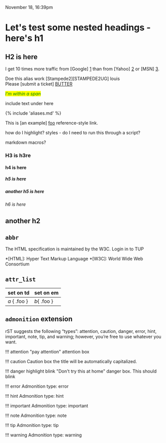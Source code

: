November 18, 16:39pm

# Let's test some nested headings - here's h1

## H2 is here

I get 10 times more traffic from [Google] [1] than from
[Yahoo] [2] or [MSN] [3].

  [1]: http://google.com/        "Google"
  [2]: http://search.yahoo.com/  "Yahoo Search"
  [3]: http://search.msn.com/    "MSN Search"


Doe this alias work [Stampede2][STAMPEDE2UG] louis  
Please [submit a ticket] [BUTTER]

[BUTTER]: http://portal.tacc.utexas.edu

<span style="font-style:italic; color:green;background:yellow">I'm within a span</span>

include text under here

{% include 'aliases.md' %}

This is [an example] [foo] reference-style link.

   [foo]: http://example.com/  "Optional Title Here"
   [foo]: http://example.com/  'Optional Title Here'
   [foo]: http://example.com/  (Optional Title Here)




how do I highlight? styles - do I need to run this through a script?

markdown macros?


### H3 is h3re


#### h4 is here

##### h5 is here

##### another h5  is here

###### h6 is here

## another h2

## `abbr` 

The HTML specification is maintained by the W3C.  Login in to TUP

*[HTML]: Hyper Text Markup Language
*[W3C]:  World Wide Web Consortium

## `attr_list`

| set on td    | set on em   |
|--------------|-------------|
| *a* { .foo } | *b*{ .foo } |


## `admonition` extension

rST suggests the following “types”: attention, caution, danger, error, hint, important, note, tip, and warning; however, you’re free to use whatever you want.

!!! attention "pay attention"
	attention box

!!! caution
    Caution box the title will be automatically capitalized.

!!! danger highlight blink "Don't try this at home"
	danger box. This should blink

!!! error
	Admonition type: error

!!! hint
	Admonition type: hint

!!! important
	Admonition type: important

!!! note
	Admonition type: note

!!! tip
	Admonition type: tip

!!! warning
	Admonition type: warning


[CREATETICKET]: http://example.com/  "Optional Title Here"

